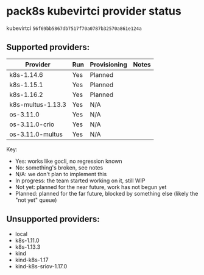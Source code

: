 # pack8s kubevirtci provider status

kubevirtci `56f69bb5867db7517f70a0787b32570a861e124a`

## Supported providers:

| Provider          | Run           | Provisioning  | Notes              |
| ----------------- | ------------- | ------------- | ------------------ |
| k8s-1.14.6        | Yes           | Planned       |                    |
| k8s-1.15.1        | Yes           | Planned       |                    |
| k8s-1.16.2        | Yes           | Planned       |                    |
| k8s-multus-1.13.3 | Yes           | N/A           |                    |
| os-3.11.0         | Yes           | N/A           |                    |
| os-3.11.0-crio    | Yes           | N/A           |                    |
| os-3.11.0-multus  | Yes           | N/A           |                    |

Key:
- Yes: works like gocli, no regression known
- No: something's broken, see notes
- N/A: we don't plan to implement this
- In progress: the team started working on it, still WIP
- Not yet: planned for the near future, work has not begun yet
- Planned: planned for the far future, blocked by something else (likely the "not yet" queue)

## Unsupported providers:

* local
* k8s-1.11.0
* k8s-1.13.3
* kind
* kind-k8s-1.17
* kind-k8s-sriov-1.17.0
